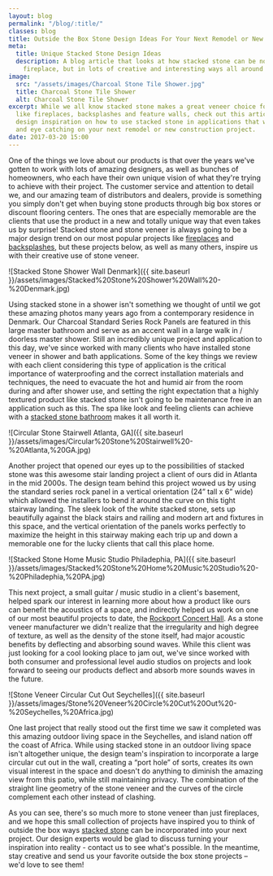 ```yaml
---
layout: blog
permalink: "/blog/:title/"
classes: blog
title: Outside the Box Stone Design Ideas For Your Next Remodel or New Build
meta:
  title: Unique Stacked Stone Design Ideas
  description: A blog article that looks at how stacked stone can be not just on your
    fireplace, but in lots of creative and interesting ways all around your home.
image:
  src: "/assets/images/Charcoal Stone Tile Shower.jpg"
  title: Charcoal Stone Tile Shower
  alt: Charcoal Stone Tile Shower
excerpt: While we all know stacked stone makes a great veneer choice for projects
  like fireplaces, backsplashes and feature walls, check out this article for some
  design inspiration on how to use stacked stone in applications that will be unique
  and eye catching on your next remodel or new construction project.
date: 2017-03-20 15:00
---
```

One of the things we love about our products is that over the years we've gotten to work with lots of amazing designers, as well as bunches of homeowners, who each have their own unique vision of what they're trying to achieve with their project. The customer service and attention to detail we, and our amazing team of distributors and dealers, provide is something you simply don't get when buying stone products through big box stores or discount flooring centers. The ones that are especially memorable are the clients that use the product in a new and totally unique way that even takes us by surprise! Stacked stone and stone veneer is always going to be a major design trend on our most popular projects like [fireplaces](https://www.norstoneusa.com/gallery/application/fireplace/) and [backsplashes](https://www.norstoneusa.com/gallery/application/backsplash/), but these projects below, as well as many others, inspire us with their creative use of stone veneer.

![Stacked Stone Shower Wall Denmark]({{ site.baseurl }}/assets/images/Stacked%20Stone%20Shower%20Wall%20-%20Denmark.jpg)

Using stacked stone in a shower isn't something we thought of until we got these amazing photos many years ago from a contemporary residence in Denmark. Our Charcoal Standard Series Rock Panels are featured in this large master bathroom and serve as an accent wall in a large walk in / doorless master shower. Still an incredibly unique project and application to this day, we've since worked with many clients who have installed stone veneer in shower and bath applications. Some of the key things we review with each client considering this type of application is the critical importance of waterproofing and the correct installation materials and techniques, the need to evacuate the hot and humid air from the room during and after shower use, and setting the right expectation that a highly textured product like stacked stone isn't going to be maintenance free in an application such as this. The spa like look and feeling clients can achieve with a [stacked stone bathroom](https://www.norstoneusa.com/blog/natural-stone-bathrooms-designing-norstone-series/) makes it all worth it.

![Circular Stone Stairwell Atlanta, GA]({{ site.baseurl }}/assets/images/Circular%20Stone%20Stairwell%20-%20Atlanta,%20GA.jpg)

Another project that opened our eyes up to the possibilities of stacked stone was this awesome stair landing project a client of ours did in Atlanta in the mid 2000s. The design team behind this project wowed us by using the standard series rock panel in a vertical orientation (24” tall x 6” wide) which allowed the installers to bend it around the curve on this tight stairway landing. The sleek look of the white stacked stone, sets up beautifully against the black stairs and railing and modern art and fixtures in this space, and the vertical orientation of the panels works perfectly to maximize the height in this stairway making each trip up and down a memorable one for the lucky clients that call this place home.

![Stacked Stone Home Music Studio Philadephia, PA]({{ site.baseurl }}/assets/images/Stacked%20Stone%20Home%20Music%20Studio%20-%20Philadephia,%20PA.jpg)

This next project, a small guitar / music studio in a client's basement, helped spark our interest in learning more about how a product like ours can benefit the acoustics of a space, and indirectly helped us work on one of our most beautiful projects to date, the [Rockport Concert Hall](https://www.norstoneusa.com/gallery/project/rockport/). As a stone veneer manufacturer we didn't realize that the irregularity and high degree of texture, as well as the density of the stone itself, had major acoustic benefits by deflecting and absorbing sound waves. While this client was just looking for a cool looking place to jam out, we've since worked with both consumer and professional level audio studios on projects and look forward to seeing our products deflect and absorb more sounds waves in the future.

![Stone Veneer Circular Cut Out Seychelles]({{ site.baseurl }}/assets/images/Stone%20Veneer%20Circle%20Cut%20Out%20-%20Seychelles,%20Africa.jpg)

One last project that really stood out the first time we saw it completed was this amazing outdoor living space in the Seychelles, and island nation off the coast of Africa. While using stacked stone in an outdoor living space isn't altogether unique, the design team's inspiration to incorporate a large circular cut out in the wall, creating a “port hole” of sorts, creates its own visual interest in the space and doesn't do anything to diminish the amazing view from this patio, while still maintaining privacy. The combination of the straight line geometry of the stone veneer and the curves of the circle complement each other instead of clashing.

As you can see, there's so much more to stone veneer than just fireplaces, and we hope this small collection of projects have inspired you to think of outside the box ways [stacked stone](https://www.norstoneusa.com/blog/norstone-industry-series-what-is-stacked-stone/) can be incorporated into your next project. Our design experts would be glad to discuss turning your inspiration into reality - contact us to see what's possible. In the meantime, stay creative and send us your favorite outside the box stone projects – we'd love to see them!